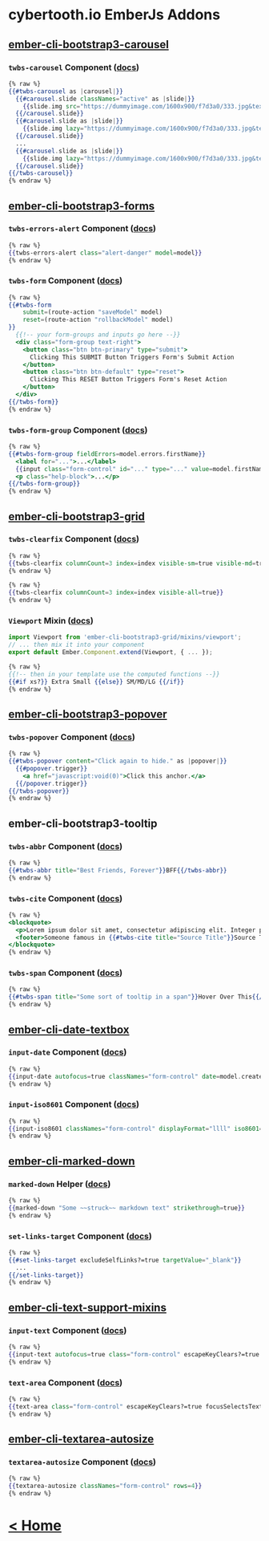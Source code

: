 # cybertooth.io EmberJs Addons

## [ember-cli-bootstrap3-carousel](http://ember-cli-bootstrap3-carousel.cybertooth.io)

### `twbs-carousel` Component ([docs](https://github.com/cybertoothca/ember-cli-bootstrap3-carousel#components))

```hbs
{% raw %}
{{#twbs-carousel as |carousel|}}
  {{#carousel.slide classNames="active" as |slide|}}
    {{slide.img src="https://dummyimage.com/1600x900/f7d3a0/333.jpg&text=Slide+1" alt="A slide image."}}
  {{/carousel.slide}}
  {{#carousel.slide as |slide|}}
    {{slide.img lazy="https://dummyimage.com/1600x900/f7d3a0/333.jpg&text=Slide+2" alt="A slide image."}}
  {{/carousel.slide}}
  ...
  {{#carousel.slide as |slide|}}
    {{slide.img lazy="https://dummyimage.com/1600x900/f7d3a0/333.jpg&text=Slide+5" alt="A slide image."}}
  {{/carousel.slide}}
{{/twbs-carousel}}
{% endraw %}
```

## [ember-cli-bootstrap3-forms](http://ember-data-bootstrap3-forms.cybertooth.io/)

### `twbs-errors-alert` Component ([docs](https://github.com/cybertoothca/ember-data-bootstrap3-forms#twbs-errors-alert))

```hbs
{% raw %}
{{twbs-errors-alert class="alert-danger" model=model}}
{% endraw %}
```

### `twbs-form` Component ([docs](https://github.com/cybertoothca/ember-data-bootstrap3-forms#twbs-form))

```hbs
{% raw %}
{{#twbs-form
    submit=(route-action "saveModel" model)
    reset=(route-action "rollbackModel" model)
}}
  {{!-- your form-groups and inputs go here --}}
  <div class="form-group text-right">
    <button class="btn btn-primary" type="submit">
      Clicking This SUBMIT Button Triggers Form's Submit Action
    </button>
    <button class="btn btn-default" type="reset">
      Clicking This RESET Button Triggers Form's Reset Action
    </button>
  </div>
{{/twbs-form}}
{% endraw %}
```

### `twbs-form-group` Component ([docs](https://github.com/cybertoothca/ember-data-bootstrap3-forms#twbs-form-group))

```hbs
{% raw %}
{{#twbs-form-group fieldErrors=model.errors.firstName}}
  <label for="...">...</label>
  {{input class="form-control" id="..." type="..." value=model.firstName}}
  <p class="help-block">...</p>
{{/twbs-form-group}}
{% endraw %}
```

## [ember-cli-bootstrap3-grid](https://github.com/cybertoothca/ember-cli-bootstrap3-grid)

### `twbs-clearfix` Component ([docs](https://github.com/cybertoothca/ember-cli-bootstrap3-grid/blob/master/README.md#twbs-clearfix))

```hbs
{% raw %}
{{twbs-clearfix columnCount=3 index=index visible-sm=true visible-md=true visible-lg=true}}
{% endraw %}
```

```hbs
{% raw %}
{{twbs-clearfix columnCount=3 index=index visible-all=true}}
{% endraw %}
```

### `Viewport` Mixin ([docs](https://github.com/cybertoothca/ember-cli-bootstrap3-grid/blob/master/README.md#viewport))

```js
import Viewport from 'ember-cli-bootstrap3-grid/mixins/viewport';
// ... then mix it into your component
export default Ember.Component.extend(Viewport, { ... });
```

```hbs
{% raw %}
{{!-- then in your template use the computed functions --}}
{{#if xs?}} Extra Small {{else}} SM/MD/LG {{/if}}
{% endraw %}
```

## [ember-cli-bootstrap3-popover](http://ember-cli-bootstrap3-popover.cybertooth.io)

### `twbs-popover` Component ([docs](https://github.com/cybertoothca/ember-cli-bootstrap3-popover#twbs-popover))

```hbs
{% raw %}
{{#twbs-popover content="Click again to hide." as |popover|}}
  {{#popover.trigger}}
    <a href="javascript:void(0)">Click this anchor.</a>
  {{/popover.trigger}}
{{/twbs-popover}}
{% endraw %}
```

## ember-cli-bootstrap3-tooltip

### `twbs-abbr` Component ([docs](https://github.com/cybertoothca/ember-cli-bootstrap3-tooltip#twbs-abbr-titlesome-tooltip-value))

```hbs
{% raw %}
{{#twbs-abbr title="Best Friends, Forever"}}BFF{{/twbs-abbr}}
{% endraw %}
```

### `twbs-cite` Component ([docs](https://github.com/cybertoothca/ember-cli-bootstrap3-tooltip#twbs-cite-titlesome-tooltip-value))

```hbs
{% raw %}
<blockquote>
  <p>Lorem ipsum dolor sit amet, consectetur adipiscing elit. Integer posuere erat a ante.</p>
  <footer>Someone famous in {{#twbs-cite title="Source Title"}}Source Title{{/twbs-cite}}</footer>
</blockquote>
{% endraw %}
```

### `twbs-span` Component ([docs](https://github.com/cybertoothca/ember-cli-bootstrap3-tooltip#twbs-span-titlesome-tooltip-value))

```hbs
{% raw %}
{{#twbs-span title="Some sort of tooltip in a span"}}Hover Over This{{/twbs-span}}
{% endraw %}
```

## [ember-cli-date-textbox](http://ember-cli-date-textbox.cybertooth.io)

### `input-date` Component ([docs](https://github.com/cybertoothca/ember-cli-date-textbox#input-date))

```hbs
{% raw %}
{{input-date autofocus=true classNames="form-control" date=model.createdAt displayFormat="LLLL"}}
{% endraw %}
```

### `input-iso8601` Component ([docs](https://github.com/cybertoothca/ember-cli-date-textbox#input-iso8601))

```hbs
{% raw %}
{{input-iso8601 classNames="form-control" displayFormat="llll" iso8601="2017-07-01T00:00:00.000Z"}}
{% endraw %}
```

## [ember-cli-marked-down](https://github.com/cybertoothca/ember-cli-marked-down)

### `marked-down` Helper ([docs](https://github.com/cybertoothca/ember-cli-marked-down#marked-down-some-__markdown__-text))

```hbs
{% raw %}
{{marked-down "Some ~~struck~~ markdown text" strikethrough=true}}
{% endraw %}
```

### `set-links-target` Component ([docs](https://github.com/cybertoothca/ember-cli-marked-down#set-links-target))

```hbs
{% raw %}
{{#set-links-target excludeSelfLinks?=true targetValue="_blank"}}
  ...
{{/set-links-target}}
{% endraw %}
```

## [ember-cli-text-support-mixins](http://ember-cli-text-support-mixins.cybertooth.io)

### `input-text` Component ([docs](https://github.com/cybertoothca/ember-cli-text-support-mixins#input-text))

```hbs
{% raw %}
{{input-text autofocus=true class="form-control" escapeKeyClears?=true focusSelectsText?=true value=model.firstName}}
{% endraw %}
```

### `text-area` Component ([docs](https://github.com/cybertoothca/ember-cli-text-support-mixins#text-area))

```hbs
{% raw %}
{{text-area class="form-control" escapeKeyClears?=true focusSelectsText?=true ctrlEnterSubmitsForm?=true value=model.notes}}
{% endraw %}
```

## [ember-cli-textarea-autosize](http://ember-cli-textarea-autosize.cybertooth.io)

### `textarea-autosize` Component ([docs](https://github.com/cybertoothca/ember-cli-textarea-autosize#usage))

```hbs
{% raw %}
{{textarea-autosize classNames="form-control" rows=4}}
{% endraw %}
```

# [< Home](README)
